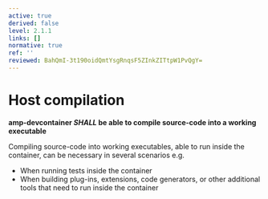 ```yaml
---
active: true
derived: false
level: 2.1.1
links: []
normative: true
ref: ''
reviewed: BahQmI-3t190oidQmtYsgRnqsF5ZInkZITtpW1PvQgY=
---
```


# Host compilation

**amp-devcontainer *SHALL* be able to compile source-code into a working executable**

Compiling source-code into working executables, able to run inside the container, can be necessary in several scenarios e.g.
- When running tests inside the container
- When building plug-ins, extensions, code generators, or other additional tools that need to run inside the container